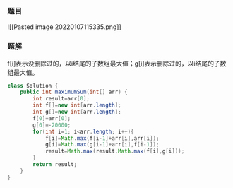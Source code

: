 ### 题目
![[Pasted image 20220107115335.png]]
### 题解
f[i]表示没删除过的，以i结尾的子数组最大值；g[i]表示删除过的，以i结尾的子数组最大值。
```java
class Solution {
    public int maximumSum(int[] arr) {
        int result=arr[0];
        int f[]=new int[arr.length];
        int g[]=new int[arr.length];
        f[0]=arr[0];
        g[0]=-20000;
        for(int i=1; i<arr.length; i++){
            f[i]=Math.max(f[i-1]+arr[i],arr[i]);
            g[i]=Math.max(g[i-1]+arr[i],f[i-1]);
            result=Math.max(result,Math.max(f[i],g[i]));
        }
        return result;
    }
}
```